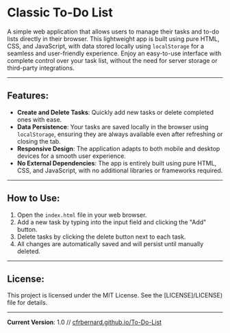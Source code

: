 # Classic To-Do List

A simple web application that allows users to manage their tasks and to-do lists directly in their browser. This lightweight app is built using pure HTML, CSS, and JavaScript, with data stored locally using `localStorage` for a seamless and user-friendly experience. Enjoy an easy-to-use interface with complete control over your task list, without the need for server storage or third-party integrations.

---

## Features:
- **Create and Delete Tasks**: Quickly add new tasks or delete completed ones with ease.
- **Data Persistence**: Your tasks are saved locally in the browser using `localStorage`, ensuring they are always available even after refreshing or closing the tab.
- **Responsive Design**: The application adapts to both mobile and desktop devices for a smooth user experience.
- **No External Dependencies**: The app is entirely built using pure HTML, CSS, and JavaScript, with no additional libraries or frameworks required.

---

## How to Use:
1. Open the `index.html` file in your web browser.
2. Add a new task by typing into the input field and clicking the "Add" button.
3. Delete tasks by clicking the delete button next to each task.
4. All changes are automatically saved and will persist until manually deleted.

---

## License:
This project is licensed under the MIT License. See the [LICENSE]/LICENSE) file for details.

---

**Current Version**: 1.0 // [cfrbernard.github.io/To-Do-List](https://cfrbernard.github.io/To-Do-List/)

